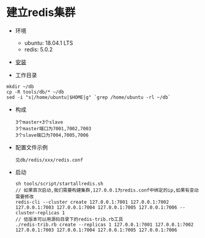 建立redis集群
=============

* 环境
	* ubuntu: 18.04.1 LTS
	* redis: 5.0.2

* [安装](https://redis.io/topics/quickstart)

* 工作目录
```
mkdir ~/db
cp -R tools/db/* ~/db
sed -i "s|/home/ubuntu|$HOME|g" `grep /home/ubuntu -rl ~/db`
```

* 构成  
	```
	3个master+3个slave
	3个master端口为7001,7002,7003
	3个slave端口为7004,7005,7006
	```

* 配置文件示例  
	```
	见db/redis/xxx/redis.conf
	```

* 启动
	```
	sh tools/script/startallredis.sh
	// 如果首次启动,我们需要构建集群,127.0.0.1为redis.conf中绑定的ip,如果有变动需要修改
	redis-cli --cluster create 127.0.0.1:7001 127.0.0.1:7002 127.0.0.1:7003 127.0.0.1:7004 127.0.0.1:7005 127.0.0.1:7006 --cluster-replicas 1
	// 低版本可以用源码目录下的redis-trib.rb工具
	./redis-trib.rb create --replicas 1 127.0.0.1:7001 127.0.0.1:7002 127.0.0.1:7003 127.0.0.1:7004 127.0.0.1:7005 127.0.0.1:7006
	```
